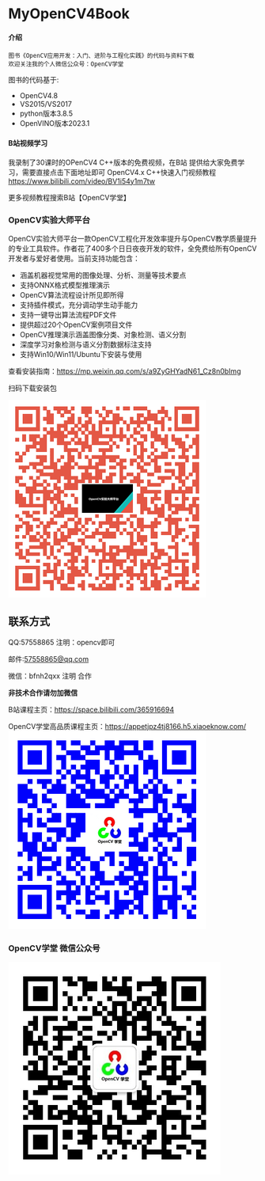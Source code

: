 # MyOpenCV4Book

#### 介绍
```
图书《OpenCV应用开发：入门、进阶与工程化实践》的代码与资料下载
欢迎关注我的个人微信公众号：OpenCV学堂
```
图书的代码基于:
- OpenCV4.8
- VS2015/VS2017
- python版本3.8.5
- OpenVINO版本2023.1

#### B站视频学习
我录制了30课时的OPenCV4 C++版本的免费视频，在B站
提供给大家免费学习，需要直接点击下面地址即可
OpenCV4.x  C++快速入门视频教程
https://www.bilibili.com/video/BV1i54y1m7tw

更多视频教程搜索B站【OpenCV学堂】

### OpenCV实验大师平台
OpenCV实验大师平台一款OpenCV工程化开发效率提升与OpenCV教学质量提升的专业工具软件。作者花了400多个日日夜夜开发的软件，全免费给所有OpenCV开发者与爱好者使用。当前支持功能包含：
- 涵盖机器视觉常用的图像处理、分析、测量等技术要点
- 支持ONNX格式模型推理演示
- OpenCV算法流程设计所见即所得
- 支持插件模式，充分调动学生动手能力
- 支持一键导出算法流程PDF文件
- 提供超过20个OpenCV案例项目文件
- OpenCV推理演示涵盖图像分类、对象检测、语义分割
- 深度学习对象检测与语义分割数据标注支持
- 支持Win10/Win11/Ubuntu下安装与使用

查看安装指南：https://mp.weixin.qq.com/s/a9ZyGHYadN61_Cz8n0bImg

扫码下载安装包

![](OEMTS.png)


## 联系方式
QQ:57558865 注明：opencv即可

邮件:57558865@qq.com

微信：bfnh2qxx 注明 合作

<b>非技术合作请勿加微信</b>

B站课程主页：https://space.bilibili.com/365916694

OpenCV学堂高品质课程主页：https://appetjpz4tj8166.h5.xiaoeknow.com/
![](OpenCV4_ROAD.png)

### OpenCV学堂 微信公众号
![](CVSCHOOL.jpg)
